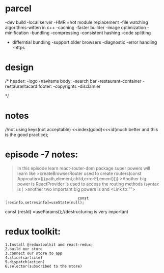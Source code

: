 # parcel
-dev build
-local server
-HMR =hot module replacement
-file watching algorithms-witten in c++
-caching -faster builder
-image optimization
-minification
-bundling
-compressing
-consistent hashing
-code splitting
- differntial bundling -support older browsers
-diagnostic
-error handling
-https

# design
/* 
 header:
       -logo
       -navitems
  body:
      -search bar
      -restaurant-container
         -restaurantacard
  footer:
      -copyrights
      -disclamier

*/
# notes
//not using keys(not acceptable)  <<index(good)<<<id(much better and this is the good practice);



 # episode -7 notes:
   > In this episode learn react-router-dom package super powers will learn like
                                    >createBrowserRouter used to create routers(const Approuter=([{path,element,child,errorELement}])) 
                                    >Another big power is ReactProvider is used to access the routing methods (syntax is <ReactProvider router={Approuter}>)
                                    >another two important big powers is <Outlet/> and <Link  to:""></Link>





                                     const [resinfo,setresinfo]=useState(null);
   const {resId} =useParams();//destructuring is very important
   
  
# redux toolkit:
    1.Install @reduxtoolkit and react-redux;
    2.build our store
    3.connect our store to app
    4.slice(sartsile)
    5.dispatch(action)
    6.selector(subscribed to the store)
